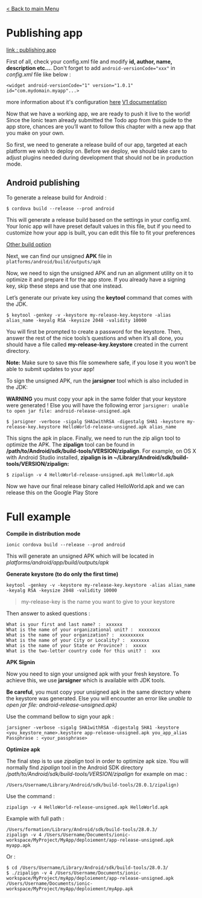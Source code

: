 [< Back to main Menu](https://github.com/gsoulie/Mobile-App-Development/blob/master/ionic2-test.md)    

# Publishing app

[link : publishing app](http://ionicframework.com/docs/guide/publishing.html)    

First of all, check your config.xml file and modify **id, author, name, description etc...**. Don't forget to add ```android-versionCode="xxx"``` in *config.xml* file like below :

```
<widget android-versionCode="1" version="1.0.1" id="com.mydomain.myapp"...>
```

more information about it's configuration [here](http://cordova.apache.org/docs/en/latest/config_ref/index.html)
[V1 documentation](https://ionicframework.com/docs/v1/guide/publishing.html)  

Now that we have a working app, we are ready to push it live to the world! Since the Ionic team already submitted the Todo app from this guide to the app store, chances are you’ll want to follow this chapter with a new app that you make on your own.

So first, we need to generate a release build of our app, targeted at each platform we wish to deploy on. Before we deploy, we should take care to adjust plugins needed during development that should not be in production mode.

## Android publishing

  

To generate a release build for Android :

```
$ cordova build --release --prod android
```

This will generate a release build based on the settings in your config.xml. Your Ionic app will have preset default values in this file, but if you need to customize how your app is built, you can edit this file to fit your preferences

[Other build option](https://ionicframework.com/docs/cli/cordova/build/)    

Next, we can find our unsigned **APK** file in ```platforms/android/build/outputs/apk```

Now, we need to sign the unsigned APK and run an alignment utility on it to optimize it and prepare it for the app store. If you already have a signing key, skip these steps and use that one instead.

Let’s generate our private key using the **keytool** command that comes with the JDK.

```
$ keytool -genkey -v -keystore my-release-key.keystore -alias alias_name -keyalg RSA -keysize 2048 -validity 10000
```

You will first be prompted to create a password for the keystore. Then, answer the rest of the nice tools’s questions and when it’s all done, you should have a file called **my-release-key.keystore** created in the current directory.

**Note:** Make sure to save this file somewhere safe, if you lose it you won’t be able to submit updates to your app!

To sign the unsigned APK, run the **jarsigner** tool which is also included in the JDK:

**WARNING** you must copy your apk in the same folder that your keystore were generated ! Else you will have the following error 
```jarsigner: unable to open jar file: android-release-unsigned.apk```

```
$ jarsigner -verbose -sigalg SHA1withRSA -digestalg SHA1 -keystore my-release-key.keystore HelloWorld-release-unsigned.apk alias_name
```

This signs the apk in place. Finally, we need to run the zip align tool to optimize the APK. The **zipalign** tool can be found in **/path/to/Android/sdk/build-tools/VERSION/zipalign**. For example, on OS X with Android Studio installed, **zipalign is in ~/Library/Android/sdk/build-tools/VERSION/zipalign:**

```
$ zipalign -v 4 HelloWorld-release-unsigned.apk HelloWorld.apk
```

Now we have our final release binary called HelloWorld.apk and we can release this on the Google Play Store


# Full example

**Compile in distribution mode**
 
```ionic cordova build --release --prod android```
 
This will generate an unsigned APK which will be located in *platforms/android/app/build/outputs/apk*

**Generate keystore (to do only the first time)**
 
```keytool -genkey -v -keystore my-release-key.keystore -alias alias_name -keyalg RSA -keysize 2048 -validity 10000```

> my-release-key is the name you want to give to your keystore

Then answer to asked questions :
```
What is your first and last name? :  xxxxxx
What is the name of your organizational unit? :  xxxxxxxx
What is the name of your organization? :  xxxxxxxxx
What is the name of your City or Locality? :  xxxxxxx
What is the name of your State or Province? :  xxxxx
What is the two-letter country code for this unit? :  xxx
``` 

**APK Signin**

Now you need to sign your unsigned apk with your fresh keystore. To achieve this, we use **jarsigner** which is available with JDK tools.

**Be careful**, you must copy your unsigned apk in the same directory where the keystore was generated. Else you will encounter an error like *unable to open jar file: android-release-unsigned.apk)*
 
Use the command bellow to sign your apk :
 
```
jarsigner -verbose -sigalg SHA1withRSA -digestalg SHA1 -keystore <you_keystore_name>.keystore app-release-unsigned.apk you_app_alias
Passphrase : <your_passphrase>
```
 
**Optimize apk**

The final step is to use *zipalign* tool in order to optimize apk size. You will normally find *zipalign* tool in the Android SDK directory */path/to/Android/sdk/build-tools/VERSION/zipalign* for example on mac :

```
/Users/Username/Library/Android/sdk/build-tools/28.0.1/zipalign)
```
 
Use the command : 
```
zipalign -v 4 HelloWorld-release-unsigned.apk HelloWorld.apk
```

Example with full path :
```
/Users/formation/Library/Android/sdk/build-tools/28.0.3/
zipalign -v 4 /Users/Username/Documents/ionic-workspace/MyProject/MyApp/deploiement/app-release-unsigned.apk myapp.apk
```
 
Or :
```
$ cd /Users/Username/Library/Android/sdk/build-tools/28.0.3/
$ ./zipalign -v 4 /Users/Username/Documents/ionic-workspace/MyProject/myApp/deploiement/app-release-unsigned.apk /Users/Username/Documents/ionic-workspace/MyProject/myApp/deploiement/myApp.apk
```

